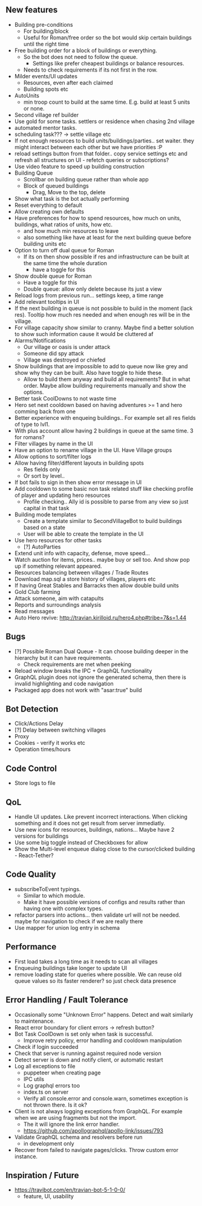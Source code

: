 ## New features

- Building pre-conditions
  - For building/block
  - Useful for Roman/free order so the bot would skip certain buildings until the right time
- Free building order for a block of buildings or everything.
  - So the bot does not need to follow the queue.
    - Settings like prefer cheapest buildings or balance resources.
  - Needs to check requirements if its not first in the row.
- Milder events/UI updates
  - Resources, even after each claimed
  - Building spots etc
- AutoUnits
  - min troop count to build at the same time. E.g. build at least 5 units or none.
- Second village ref builder
- Use gold for some tasks. settlers or residence when chasing 2nd village
- automated mentor tasks.
- scheduling task??? -> settle village etc
- If not enough resources to build units/buildings/parties.. set waiter. they might interact between each other but we have priorities :P
- reload settings button from that folder.. copy service settings etc and refresh all structures on UI - refetch queries or subscriptions?
- Use video feature to speed up building construction
- Building Queue
  - Scrollbar on building queue rather than whole app
  - Block of queued buildings
    - Drag, Move to the top, delete
- Show what task is the bot actually performing
- Reset everything to default
- Allow creating own defaults
- Have preferences for how to spend resources, how much on units, buildings, what ratios of units, how etc.
  - and how much min resources to leave
  - also something like have at least for the next building queue before building units etc
- Option to turn off dual queue for Roman
  - If its on then show possible if res and infrastructure can be built at the same time the whole duration
    - have a toggle for this
- Show double queue for Roman
  - Have a toggle for this
  - Double queue: allow only delete because its just a view
- Reload logs from previous run... settings keep, a time range
- Add relevant tooltips in UI
- If the next building in queue is not possible to build in the moment (lack res). Tooltip how much res needed and when enough res will be in the village.
- For village capacity show similar to cranny. Maybe find a better solution to show such information cause it would be cluttered af
- Alarms/Notifications
  - Our village or oasis is under attack
  - Someone did spy attack
  - Village was destroyed or chiefed
- Show buildings that are impossible to add to queue now like grey and show why they can be built. Also have toggle to hide these.
  - Allow to build them anyway and build all requirements? But in what order. Maybe allow building requirements manually and show the options.
- Better task CoolDowns to not waste time
- Hero set next cooldown based on having adventures >= 1 and hero comming back from one
- Better experience with enqueing buildings.. For example set all res fields of type to lvl1.
- With plus account allow having 2 buildings in queue at the same time. 3 for romans?
- Filter villages by name in the UI
- Have an option to rename village in the UI. Have Village groups
- Allow options to sort/filter logs
- Allow having filter/different layouts in building spots
  - Res fields only
  - Or sort by level..
- If bot fails to sign in then show error message in UI
- Add cooldown to some basic non task related stuff like checking profile of player and updating hero resources
  - Profile checking.. Ally id is possible to parse from any view so just capital in that task
- Building mode templates
  - Create a template similar to SecondVillageBot to build buildings based on a state
  - User will be able to create the template in the UI
- Use hero resources for other tasks
  - [?] AutoParties
- Extend unit info with capacity, defense, move speed...
- Watch auction for items, prices.. maybe buy or sell too. And show pop up if something relevant appeared.
- Resources balancing between villages / Trade Routes
- Download map.sql a store history of villages, players etc
- If having Great Stables and Barracks then allow double build units
- Gold Club farming
- Attack someone, aim with catapults
- Reports and surroundings analysis
- Read messages
- Auto Hero revive: http://travian.kirilloid.ru/hero4.php#tribe=7&s=1.44

## Bugs

- [?] Possible Roman Dual Queue - It can choose building deeper in the hierarchy but it can have requirements.
  - Check requirements are met when peeking
- Reload window breaks the IPC + GraphQL functionality
- GraphQL plugin does not ignore the generated schema, then there is invalid highlighting and code navigation
- Packaged app does not work with "asar:true" build

## Bot Detection

- Click/Actions Delay
- [?] Delay between switching villages
- Proxy
- Cookies - verify it works etc
- Operation times/hours

## Code Control

- Store logs to file

## QoL

- Handle UI updates. Like prevent incorrect interactions. When clicking something and it does not get result from server immediatly.
- Use new icons for resources, buildings, nations... Maybe have 2 versions for buildings
- Use some big toggle instead of Checkboxes for allow
- Show the Multi-level enqueue dialog close to the cursor/clicked building - React-Tether?

## Code Quality

- subscribeToEvent typings.
  - Similar to which module.
  - Make it have possible versions of configs and results rather than having one with complex types.
- refactor parsers into actions... then validate url will not be needed. maybe for navigation to check if we are really there
- Use mapper for union log entry in schema

## Performance

- First load takes a long time as it needs to scan all villages
- Enqueuing buildings take longer to update UI
- remove loading state for queries where possible. We can reuse old queue values so its faster renderer? so just check data presence

## Error Handling / Fault Tolerance

- Occasionally some "Unknown Error" happens. Detect and wait similarly to maintenance.
- React error boundary for client errors -> refresh button?
- Bot Task CoolDown is set only when task is successful.
  - Improve retry policy, error handling and cooldown manipulation
- Check if login succeeded
- Check that server is running against required node version
- Detect server is down and notify client, or automatic restart
- Log all exceptions to file
  - puppeteer when creating page
  - IPC utils
  - Log graphql errors too
  - index.ts on server
  - Verify all console.error and console.warn, sometimes exception is not thrown there. Is it ok?
- Client is not always logging exceptions from GraphQL. For example when we are using fragments but not the import.
  - The it will ignore the link error handler.
  - https://github.com/apollographql/apollo-link/issues/793
- Validate GraphQL schema and resolvers before run
  - in development only
- Recover from failed to navigate pages/clicks. Throw custom error instance.

## Inspiration / Future

- https://travibot.com/en/travian-bot-5-1-0-0/
  - feature, UI, usability
